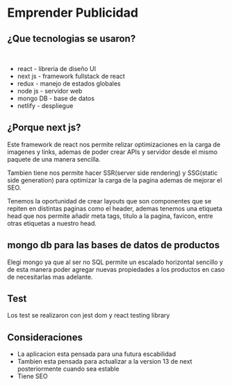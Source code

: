 # Emprender Publicidad

## ¿Que tecnologias se usaron?


<br>


- react - libreria de diseño UI
- next js - framework fullstack de react
- redux - manejo de estados globales
- node js - servidor web
- mongo DB - base de datos
- netlify - despliegue

## ¿Porque next js?

Este framework de react nos permite relizar optimizaciones en la carga de imagenes y links, ademas de poder crear APIs y servidor desde el mismo paquete de una manera sencilla.

Tambien tiene nos permite hacer SSR(server side rendering) y SSG(static side generation) para optimizar la carga de la pagina ademas de mejorar el SEO.

Tenemos la oportunidad de crear layouts que son componentes que se repiten en distintas paginas como el header, ademas tenemos una etiqueta head que nos permite añadir meta tags, titulo a la pagina, favicon, entre otras etiquetas a nuestro head.

## mongo db para las bases de datos de productos

Elegi mongo ya que al ser no SQL permite un escalado horizontal sencillo y de esta manera poder agregar nuevas propiedades a los productos en caso de necesitarlas mas adelante.

## Test

Los test se realizaron con jest dom y react testing library

## Consideraciones

- La aplicacion esta pensada para una futura escabilidad
- Tambien esta pensada para actualizar a la version 13 de next posteriormente cuando sea estable
- Tiene SEO